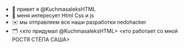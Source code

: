 - 👋 привет я @KuchmasaleksHTML
- 👀 меня интересует Html Css и js
- ✉️ мы отправляем все наши разработки nedohacker
- 🗂️ <кто придумал @KuchmasaleksHTML> <кто работает со мной РОСТЯ СТЁПА САША>

<!---
KuchmasaleksHTML/KuchmasaleksHTML is a ✨ special ✨ repository because its `README.md` (this file) appears on your GitHub profile.
You can click the Preview link to take a look at your changes.
--->
